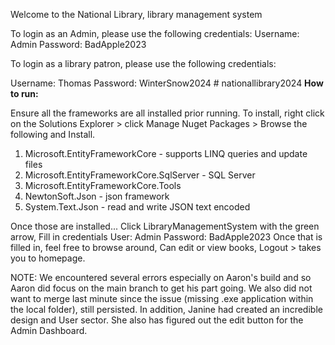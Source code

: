 Welcome to the National Library, library management system

To login as an Admin, please use the following credentials:
Username: Admin
Password: BadApple2023


To login as a library patron, please use the following credentials:

Username: Thomas
Password: WinterSnow2024
#   n a t i o n a l l i b r a r y 2 0 2 4 
 
**How to run:**

Ensure all the frameworks are all installed prior running. To install, right click on the Solutions Explorer > click Manage Nuget Packages >  Browse the following and Install.

1. Microsoft.EntityFrameworkCore - supports LINQ queries and update files
2. Microsoft.EntityFrameworkCore.SqlServer - SQL Server
3. Microsoft.EntityFrameworkCore.Tools
4. NewtonSoft.Json - json framework
5. System.Text.Json - read and write JSON text encoded

Once those are installed...
Click LibraryManagementSystem with the green arrow,
Fill in credentials
  User: Admin
  Password: BadApple2023
Once that is filled in, feel free to browse around,
Can edit or view books,
Logout > takes you to homepage.

NOTE: We encountered several errors especially on Aaron's build and so Aaron did focus on the main branch to get his part going. We also did not want to merge last minute since the issue (missing .exe application within the local folder), still persisted. In addition, Janine had created an incredible design and User sector. She also has figured out the edit button for the Admin Dashboard.
